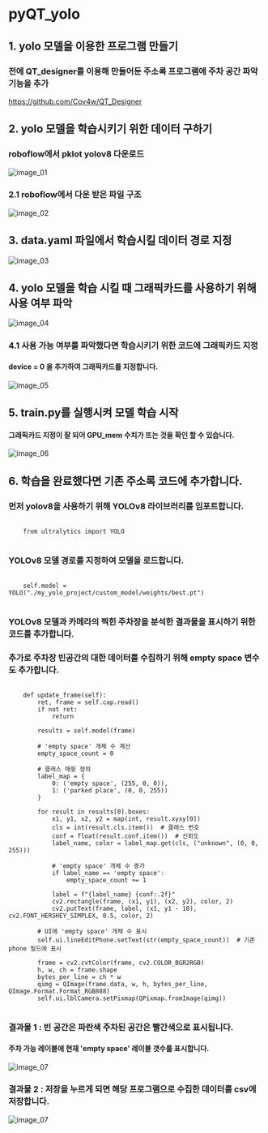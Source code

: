# pyQT_yolo
## 1. yolo 모델을 이용한 프로그램 만들기
### 전에 QT_designer를 이용해 만들어둔 주소록 프로그램에 주차 공간 파악 기능을 추가
https://github.com/Cov4w/QT_Designer
## 2. yolo 모델을 학습시키기 위한 데이터 구하기
### roboflow에서 pklot yolov8 다운로드
![image_01](images/prtj001_01.png)
### 2.1 roboflow에서 다운 받은 파일 구조
![image_02](images/prtj001_02.png)
## 3. data.yaml 파일에서 학습시킬 데이터 경로 지정
![image_03](images/prtj001_03.png)
## 4. yolo 모델을 학습 시킬 때 그래픽카드를 사용하기 위해 사용 여부 파악
![image_04](images/prtj001_04.png)
### 4.1 사용 가능 여부를 파악했다면 학습시키기 위한 코드에 그래픽카드 지정
#### device = 0 을 추가하여 그래픽카드를 지정합니다.
![image_05](images/prtj001_05.png)
## 5. train.py를 실행시켜 모델 학습 시작
#### 그래픽카드 지정이 잘 되어 GPU_mem 수치가 뜨는 것을 확인 할 수 있습니다.
![image_06](images/prtj001_06.png)
## 6. 학습을 완료했다면 기존 주소록 코드에 추가합니다.
### 먼저 yolov8을 사용하기 위해 YOLOv8 라이브러리를 임포트합니다.
<pre>
  <code>
    from ultralytics import YOLO
  </code>
</pre>
### YOLOv8 모델 경로를 지정하여 모델을 로드합니다.
<pre>
  <code>
    self.model = YOLO("./my_yolo_project/custom_model/weights/best.pt")
  </code>
</pre>
### YOLOv8 모델과 카메라의 찍힌 주차장을 분석한 결과물을 표시하기 위한 코드를 추가합니다.
### 추가로 주차장 빈공간의 대한 데이터를 수집하기 위해 empty space 변수도 추가합니다.
<pre>
  <code>
    def update_frame(self):
        ret, frame = self.cap.read()
        if not ret:
            return

        results = self.model(frame)

        # 'empty space' 개체 수 계산
        empty_space_count = 0

        # 클래스 매핑 정의
        label_map = {
            0: ('empty space', (255, 0, 0)),     
            1: ('parked place', (0, 0, 255))    
        }

        for result in results[0].boxes:
            x1, y1, x2, y2 = map(int, result.xyxy[0])
            cls = int(result.cls.item())  # 클래스 번호
            conf = float(result.conf.item())  # 신뢰도
            label_name, color = label_map.get(cls, ("unknown", (0, 0, 255)))

            # 'empty space' 개체 수 증가
            if label_name == 'empty space':
                empty_space_count += 1

            label = f"{label_name} {conf:.2f}"
            cv2.rectangle(frame, (x1, y1), (x2, y2), color, 2)
            cv2.putText(frame, label, (x1, y1 - 10), cv2.FONT_HERSHEY_SIMPLEX, 0.5, color, 2)

        # UI에 'empty space' 개체 수 표시
        self.ui.lineEditPhone.setText(str(empty_space_count))  # 기존 phone 필드에 표시

        frame = cv2.cvtColor(frame, cv2.COLOR_BGR2RGB)
        h, w, ch = frame.shape
        bytes_per_line = ch * w
        qimg = QImage(frame.data, w, h, bytes_per_line, QImage.Format.Format_RGB888)
        self.ui.lblCamera.setPixmap(QPixmap.fromImage(qimg))
  </code>
</pre>
### 결과물 1 : 빈 공간은 파란색 주차된 공간은 빨간색으로 표시됩니다.
#### 주차 가능 레이블에 현재 'empty space' 레이블 갯수를 표시합니다.
![image_07](images/prtj001_09.png)
### 결과물 2 : 저장을 누르게 되면 해당 프로그램으로 수집한 데이터를 csv에 저장합니다.
![image_07](images/prtj001_10.png)
